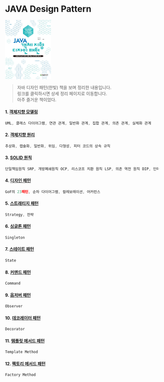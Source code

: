 JAVA Design Pattern
===
<img width="30%" height="30%" src="img/java_designpattern.jpg"></img>

>자바 디자인 패턴(한빛) 책을 보며 정리한 내용입니다.<br/>
>링크를 클릭하시면 상세 정리 페이지로 이동합니다. <br/>
>아주 즐거운 책이었다.

#### 1. [객체지향 모델링](http://1ilsang.blog.me/221104669002)
```javascript
UML, 클래스 다이어그램, 연관 관계, 일반화 관계, 집합 관계, 의존 관계, 실체화 관계
```

#### 2. [객체지향 원리](http://1ilsang.blog.me/221105550475)
```javascript
추상화, 캡슐화, 일반화, 위임, 다형성, 피터 코드의 상속 규칙
```

#### 3. [SOLID 원칙](http://1ilsang.blog.me/221105781167)
```javascript
단일책임원칙 SRP, 개방폐쇄원칙 OCP, 리스코프 치환 원칙 LSP, 의존 역전 원칙 DIP, 인터페이스 분리 원칙 ISP
```

#### 4. [디자인 패턴](http://1ilsang.blog.me/221119207865)
```javascript
GoF의 23패턴, 순차 다이어그램, 컬레보레이션, 어커런스
```

#### 5. [스트래티지 패턴](http://1ilsang.blog.me/221119257326)
```javascript
Strategy, 전략
```

#### 6. [싱글톤 패턴](http://1ilsang.blog.me/221149881492)
```javascript
Singleton
```

#### 7. [스테이트 패턴](http://1ilsang.blog.me/221149951222)
```javascript
State
```

#### 8. [커맨드 패턴](http://1ilsang.blog.me/221150696602)
```javascript
Command
```

#### 9. [옵저버 패턴](http://1ilsang.blog.me/221150802437)
```javascript
Observer
```

#### 10. [데코레이터 패턴](http://1ilsang.blog.me/221151262547)
```javascript
Decorator
```

#### 11. [템플릿 메서드 패턴](http://1ilsang.blog.me/221159883959)
```javascript
Template Method
```

#### 12. [팩토리 메서드 패턴](http://1ilsang.blog.me/221160033644)
```javascript
Factory Method
```